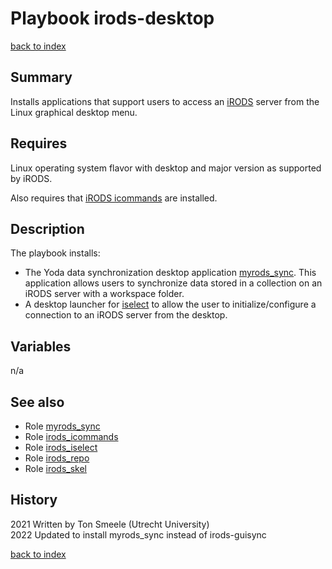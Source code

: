 # Playbook irods-desktop
[back to index](../index.md#Playbooks)

## Summary
Installs applications that support users to access 
an [iRODS](https://www.irods.org) server from the Linux graphical desktop menu. 

## Requires
Linux operating system flavor with desktop and major version as supported by iRODS.

Also requires that [iRODS icommands](icommands.md) are installed.

## Description
The playbook installs: 
- The Yoda data synchronization desktop application [myrods_sync](../roles/myrods_sync.md).
This application allows users to synchronize data stored in a collection
on an iRODS server with a workspace folder.
- A desktop launcher for [iselect](../roles/irods_iselect.md) to allow the user to
initialize/configure a connection to an iRODS server from the desktop.


## Variables
n/a

## See also
- Role [myrods_sync](../roles/myrods_sync.md)
- Role [irods_icommands](../roles/irods_icommands.md)  
- Role [irods_iselect](../roles/irods_iselect.md)
- Role [irods_repo](../roles/irods_repo.md)  
- Role [irods_skel](../roles/irods_skel.md)  


## History
2021 Written by Ton Smeele (Utrecht University)    
2022 Updated to install myrods_sync instead of irods-guisync

[back to index](../index.md#Playbooks)
